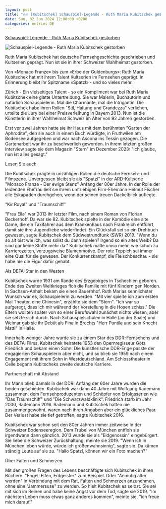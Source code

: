```yaml
---
layout: post
title: "🔥🔥 [Kubitschek] Schauspiel-Legende - Ruth Maria Kubitschek gestorben"
date: Sun, 02 Jun 2024 12:00:00 +0200
categories: entries DE
---
```

[Schauspiel-Legende - Ruth Maria Kubitschek gestorben](https://www.schwarzwaelder-bote.de/inhalt.schauspielerin-ruth-maria-kubitschek-gestorben.5a0ed7f8-f4e0-4060-872f-1538a3d36669.html)

![Schauspiel-Legende - Ruth Maria Kubitschek gestorben](https://www.schwarzwaelder-bote.de/media.media.42949607-fbfa-4adb-a223-3a033ce8e979.16x9_1024.jpg)

Ruth Maria Kubitschek hat deutsche Fernsehgeschichte geschrieben und Kultserien geprägt. Nun ist sie in ihrer Schweizer Wahlheimat gestorben.

Von «Monaco Franze» bis zum «Erbe der Guldenburgs»: Ruth Maria Kubitschek hat mit ihrem Talent Kultserien im Fernsehen geprägt. In Erinnerung bleibt ihr Spitzname «Spatzl» - und so vieles mehr.

Zürich - Ein vielseitiges Talent - so ein Kompliment war bei Ruth Maria Kubitschek eine glatte Untertreibung. Sie war Malerin, Buchautorin und natürlich Schauspielerin. Mal die Charmante, mal die Intrigantin. Die Kubitschek habe ihren Rollen "Stil, Haltung und Grandezza" verliehen, urteilte die Jury bei einer Preisverleihung in Bayern 2013. Nun ist die Künstlerin in ihrer Wahlheimat Schweiz im Alter von 92 Jahren gestorben.

Erst vor zwei Jahren hatte sie ihr Haus mit dem berühmten "Garten der Aphrodite", den sie auch in einem Buch würdigte, in Fruthwilen am Bodensee aufgegeben und war nach Ascona ins Tessin gezogen. Die Gartenarbeit war ihr zu beschwerlich geworden. In ihrem letzten großen Interview sagte sie dem Magazin "Stern" im Dezember 2023: "Ich glaube, nun ist alles gesagt."

Lesen Sie auch

Die Kubitschek prägte in unzähligen Rollen die deutsche Fernseh- und Filmszene. Unvergessen bleibt sie als "Spatzl" in der ARD-Kultserie "Monaco Franze - Der ewige Stenz" Anfang der 80er Jahre. In der Rolle der leidenden Ehefrau ließ sie ihrem umtriebigen Film-Ehemann Helmut Fischer alle Eskapaden durchgehen, wenn der seinen treuen Dackelblick auflegte.

"Kir Royal" und "Traumschiff"

"Frau Ella" war 2013 ihr letzter Film, nach einem Roman von Florian Beckerhoff. Da war sie 82. Kubitschek spielte in der Komödie eine alte Dame, die ein Taxifahrer aus dem Krankenhaus nach Frankreich entführt, damit sie ihre Jugendliebe wiederfindet. Ein Glücksfall sei so ein Drehbuch gewesen, sagte Kubitschek dem Südwestrundfunk (SWR) 2019. "Wenn du so alt bist wie ich, was sollst du dann spielen? Irgend so ein altes Weib? Da sind gar keine Stoffe mehr da." Kubitschek malte umso mehr, wie schon zu Karrierezeiten, vorzugsweise Blumenmotive. Der rote Teppich sei immer eine Qual für sie gewesen. Der Konkurrenzkampf, die Fleischbeschau - sie habe nie die Figur dafür gehabt.

Als DEFA-Star in den Westen

Kubitschek wurde 1931 am Rande des Erzgebirges in Tschechien geboren. Ende des Zweiten Weltkrieges floh die Familie mit fünf Kindern gen Norden. In Sachsen-Anhalt bekam sie einen Bauernhof. Ruth Marias sehnlichster Wunsch war es, Schauspielerin zu werden. "Mit vier spielte ich zum ersten Mal Theater, eine Chinesin", erzählte sie dem "Stern". "Ich war so aufgeregt, dass ich mir während der Vorstellung in die Hosen schiss." Die Eltern wollten später von so einer Berufswahl zunächst nichts wissen, aber sie setzte sich durch. Nach Schauspielschulen in Halle (an der Saale) und Weimar gab sie ihr Debüt als Fina in Brechts "Herr Puntila und sein Knecht Matti" in Halle.

Innerhalb weniger Jahre wurde sie zu einem Star des DDR-Fernsehens und des DEFA-Films. Kubitschek heiratete 1953 den Opernregisseur Götz Friedrich und bekam einen Sohn. Die künstlerische DDR-Enge passte der engagierten Schauspielerin aber nicht, und so blieb sie 1959 nach einem Engagement mit ihrem Sohn in Westdeutschland. Am Schlosstheater in Celle begann Kubitscheks zweite deutsche Karriere.

Partnerschaft mit Abstand

Ihr Mann blieb damals in der DDR. Anfang der 60er Jahre wurden die beiden geschieden. Kubitschek war dann 40 Jahre mit Wolfgang Rademann zusammen, dem Fernsehproduzenten und Schöpfer von Erfolgsserien wie "Das Traumschiff" und "Die Schwarzwaldklinik". Friedrich starb im Jahr 2000, Rademann 2016. Rademann und Kubitschek hatten nie zusammengewohnt, waren nach ihren Angaben aber ein glückliches Paar. Der Verlust habe sie tief getroffen, sagte Kubitschek 2016.

Kubitschek war schon seit den 80er Jahren immer zeitweise in der Schweizer Bodenseeregion. Dem Trubel von München entfloh sie irgendwann dann gänzlich. 2013 wurde sie als "Eidgenossin" eingebürgert. Sie liebe die Schweizer Zurückhaltung, meinte sie 2019. "Wenn ich in München leben würde, würde ich größenwahnsinnig", sagte sie. Da kämen ständig Leute auf sie zu. "Hallo Spatzl, können wir ein Foto machen?"

Über Falten und Schmerzen

Mit den großen Fragen des Lebens beschäftigte sich Kubitschek in ihren Büchern. "Engel, Elfen, Erdgeister" zum Beispiel. Oder "Anmutig älter werden" in Verbindung mit dem Rat, Falten und Schmerzen anzunehmen, ohne eine "Jammersuse" zu werden. So hielt Kubitschek es selbst. Sie sei mit sich im Reinen und habe keine Angst vor dem Tod, sagte sie 2019. "Im nächsten Leben muss etwas ganz anderes kommen", meinte sie, "ich freue mich darauf."


